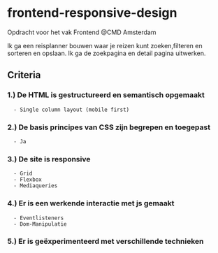 # frontend-responsive-design
Opdracht voor het vak Frontend @CMD Amsterdam

Ik ga een reisplanner bouwen waar je reizen kunt zoeken,filteren en sorteren en opslaan.
Ik ga de zoekpagina en detail pagina uitwerken.

## Criteria
### 1.) De HTML is gestructureerd en semantisch opgemaakt
      - Single column layout (mobile first)

### 2.) De basis principes van CSS zijn begrepen en toegepast
      - Ja

### 3.) De site is responsive
      - Grid
      - Flexbox
      - Mediaqueries

### 4.) Er is een werkende interactie met js gemaakt
      - Eventlisteners
      - Dom-Manipulatie

### 5.) Er is geëxperimenteerd met verschillende technieken
